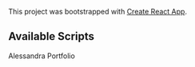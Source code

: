 This project was bootstrapped with [Create React App](https://github.com/facebook/create-react-app).

## Available Scripts

Alessandra Portfolio

